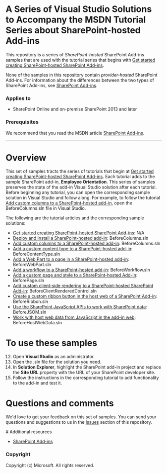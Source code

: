 # A Series of Visual Studio Solutions to Accompany the MSDN Tutorial Series about SharePoint-hosted Add-ins #

This repository is a series of *SharePoint-hosted* SharePoint Add-ins samples that are used with the tutorial series that begins with [Get started creating SharePoint-hosted SharePoint Add-ins](http://msdn.microsoft.com/en-us/library/office/fp142379.aspx).

None of the samples in this repository contain *provider-hosted* SharePoint Add-ins. For information about the differences between the two types of SharePoint Add-ins, see [SharePoint Add-ins](http://msdn.microsoft.com/en-us/library/office/fp179930.aspx).

### Applies to ###
-  SharePoint Online and on-premise SharePoint 2013 and later 

### Prerequisites ###
We recommend that you read the MSDN article [SharePoint Add-ins](http://msdn.microsoft.com/en-us/library/office/fp179930.aspx).

----------

# Overview #
This set of samples tracts the series of tutorials that begin at [Get started creating SharePoint-hosted SharePoint Add-ins](http://msdn.microsoft.com/en-us/library/office/fp142379.aspx). Each tutorial adds to the sample SharePoint add-in, **Employee Orientation**. This series of samples preserves the state of the add-in Visual Studio solution after each tutorial. Before beginning any tutorial, you can open the corresponding sample solution in Visual Studio and follow along. For example, to follow the tutorial [Add custom columns to a SharePoint-hosted add-in](), open the BeforeColumns.sln file in Visual Studio. 

The following are the tutorial articles and the corresponding sample solutions:

- [Get started creating SharePoint-hosted SharePoint Add-ins](http://msdn.microsoft.com/library/office/fp142379.aspx): N/A
- [Deploy and Install a SharePoint-hosted add-in](http://msdn.microsoft.com/library/office/mt148586.aspx): BeforeColumns.sln
- [Add custom columns to a SharePoint-hosted add-in](http://msdn.microsoft.com/library/office/mt148585.aspx): BeforeColumns.sln
- [Add a custom content type to a SharePoint-hosted add-in](http://msdn.microsoft.com/library/office/mt148587.aspx): BeforeContentType.sln
- [Add a Web Part to a page in a SharePoint-hosted add-in](http://msdn.microsoft.com/library/office/mt148588.aspx): BeforeWebPart.sln
- [Add a workflow to a SharePoint-hosted add-in](http://msdn.microsoft.com/library/office/mt148590.aspx): BeforeWorkflow.sln
- [Add a custom page and style to a SharePoint-hosted Add-in](http://msdn.microsoft.com/library/office/mt148589.aspx): BeforePage.sln
- [Add custom client-side rendering to a SharePoint-hosted SharePoint Add-in](https://msdn.microsoft.com/library/office/mt210456.aspx): BeforeClientRenderedControl.sln
- [Create a custom ribbon button in the host web of a SharePoint Add-in](https://msdn.microsoft.com/library/office/mt210452.aspx): BeforeRibbon.sln
- [Use the SharePoint JavaScript APIs to work with SharePoint data](https://msdn.microsoft.com/library/office/mt210455.aspx): BeforeJSOM.sln
- [Work with host web data from JavaScript in the add-in web](https://msdn.microsoft.comlibrary/office/mt210457.aspx): BeforeHostWebData.sln



# To use these samples #

12. Open **Visual Studio** as an administrator.
13. Open the .sln file for the solution you need.
13. In **Solution Explorer**, highlight the SharePoint add-in project and replace the **Site URL** property with the URL of your SharePoint developer site.
14. Follow the instructions in the corresponding tutorial to add functionality to the add-in and test it.

# Questions and comments

We'd love to get your feedback on this set of samples. You can send your questions and suggestions to us in the [Issues](https://github.com/OfficeDev/SharePoint_SP-hosted_Add-ins_Tutorials/issues) section of this repository.
  
<a name="resources"/>
# Additional resources

* [SharePoint Add-ins](http://msdn.microsoft.com/en-us/library/office/fp179930.aspx)

### Copyright ###

Copyright (c) Microsoft. All rights reserved.




